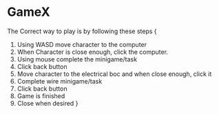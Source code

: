 # GameX
The Correct way to play is by following these steps
{
1. Using WASD move character to the computer
2. When Character is close enough, click the computer.
3. Using mouse complete the minigame/task
4. Click back button
5. Move character to the electrical boc and when close enough, click it
6. Complete wire minigame/task
7. Click back button
8. Game is finished
9. Close when desired
}
